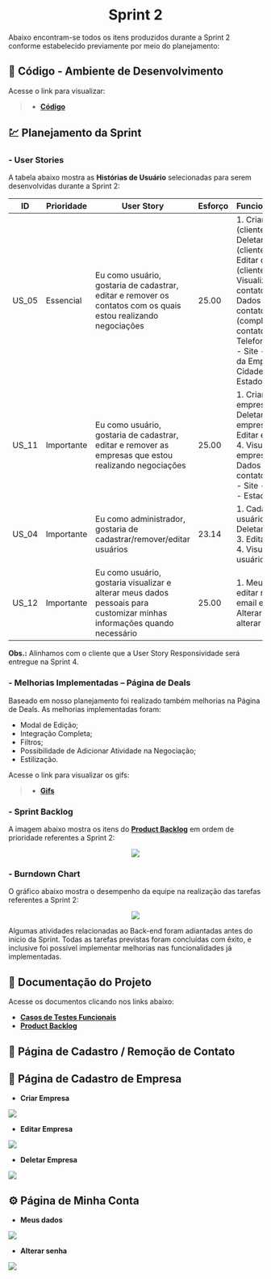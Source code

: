 <h1 align="center"> 
  Sprint 2
</h1>

Abaixo encontram-se todos os itens produzidos durante a Sprint 2 conforme estabelecido previamente por meio do planejamento: 

## 📃 Código - Ambiente de Desenvolvimento 

Acesse o link para visualizar:

> * [__Código__](https://github.com/vinicius-hso/api-sem3-target-crm/tree/development)

## 💹 Planejamento da Sprint

### - User Stories

A tabela abaixo mostra as __Histórias de Usuário__ selecionadas para serem desenvolvidas durante a Sprint 2:

| ID     | Prioridade | User Story                       | Esforço                              | Funcionalidades                      |
| -------| ---------- | -------------------------------- | ------------------------------------ | ------------------------------------ |
| US_05  | Essencial  | Eu como usuário, gostaria de cadastrar, editar e remover os contatos com os quais estou realizando negociações | 25.00 | 1. Criar contato (cliente); 2. Deletar contato (cliente); 3. Editar contato (cliente); 4. Visualizar contatos; 5. Dados do contato: - Nome (completo) do contato - Telefone - Email - Site - Nome da Empresa - Cidade - Estado. | 
| US_11  | Importante  | Eu como usuário, gostaria de cadastrar, editar e remover as empresas que estou realizando negociações  | 25.00 | 1. Criar empresa; 2. Deletar empresa; 3. Editar empresa; 4. Visualizar empresa; 5. Dados do contato: - Nome - Site - Cidade - Estado - País. |
| US_04  | Importante | Eu como administrador, gostaria de cadastrar/remover/editar usuários | 23.14 | 1. Cadastrar usuário; 2. Deletar usuário; 3. Editar usuário; 4. Visualizar usuário; |
| US_12  | Importante | Eu como usuário, gostaria visualizar e alterar meus dados pessoais para customizar minhas informações quando necessário | 25.00 | 1. Meus dados: editar nome, email e foto; 2. Alterar senha: alterar senha; |

__Obs.:__ Alinhamos com o cliente que a User Story Responsividade será entregue na Sprint 4.

### - Melhorias Implementadas – Página de Deals
Baseado em nosso planejamento foi realizado também melhorias na Página de Deals. As melhorias implementadas foram: 
*	Modal de Edição;
*	Integração Completa;
*	Filtros;
*	Possibilidade de Adicionar Atividade na Negociação;
*	 Estilização. 

Acesse o link para visualizar os gifs:
>  * [__Gifs__](link)

### - Sprint Backlog

A imagem abaixo mostra os itens do [__Product Backlog__](https://github.com/vinicius-hso/api-sem3-target-crm/blob/Sprint-1/Documentation/product-backlog-target.pdf) em ordem de prioridade referentes a Sprint 2:

<p align="center">
  <img src=link/></p>

### - Burndown Chart

O gráfico abaixo mostra o desempenho da equipe na realização das tarefas referentes a Sprint 2:

<p align="center">
  <img src=https://github.com/vinicius-hso/api-sem3-target-crm/blob/Sprint-2/Images/Burndown_S2.png/></p>
  
  Algumas atividades relacionadas ao Back-end foram adiantadas antes do início da Sprint. Todas as tarefas previstas foram concluídas com êxito, e inclusive foi possível implementar melhorias nas funcionalidades já implementadas.
   
## 📂 Documentação do Projeto

Acesse os documentos clicando nos links abaixo:

* [__Casos de Testes Funcionais__](link)
* [__Product Backlog__](https://github.com/vinicius-hso/api-sem3-target-crm/blob/Sprint-1/Documentation/product-backlog-target.pdf)


## 👤 Página de Cadastro / Remoção de Contato


## 💼 Página de Cadastro de Empresa

* __Criar Empresa__

![](https://github.com/vinicius-hso/api-sem3-target-crm/blob/Sprint-2/Documentation/Tests-BDD/gifs/create-company.gif)

* __Editar Empresa__

![](https://github.com/vinicius-hso/api-sem3-target-crm/blob/Sprint-2/Documentation/Tests-BDD/gifs/update-company.gif)

* __Deletar Empresa__

![](https://github.com/vinicius-hso/api-sem3-target-crm/blob/Sprint-2/Documentation/Tests-BDD/gifs/delete-company.gif)


## ⚙️ Página de Minha Conta

* __Meus dados__

![](https://github.com/vinicius-hso/api-sem3-target-crm/blob/Sprint-2/Documentation/Tests-BDD/gifs/update-info-profile.gif)

* __Alterar senha__

![](https://github.com/vinicius-hso/api-sem3-target-crm/blob/Sprint-2/Documentation/Tests-BDD/gifs/update-password.gif)
